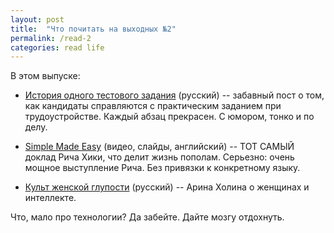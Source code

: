```yaml
---
layout: post
title:  "Что почитать на выходных №2"
permalink: /read-2
categories: read life
---
```


В этом выпуске:

- [История одного тестового задания][url1] (русский) -- забавный пост о том, как
  кандидаты справляются с практическим заданием при трудоустройстве. Каждый
  абзац прекрасен. С юмором, тонко и по делу.

- [Simple Made Easy][url2] (видео, слайды, английский) -- ТОТ САМЫЙ доклад Рича Хики,
  что делит жизнь пополам. Серьезно: очень мощное выступление Рича. Без привязки
  к конкретному языку.

- [Культ женской глупости][url3] (русский) -- Арина Холина о женщинах и
  интеллекте.

Что, мало про технологии? Да забейте. Дайте мозгу отдохнуть.

[url1]:https://habrahabr.ru/company/ecwid/blog/315228/
[url2]:https://www.infoq.com/presentations/Simple-Made-Easy
[url3]:https://snob.ru/selected/entry/113169
